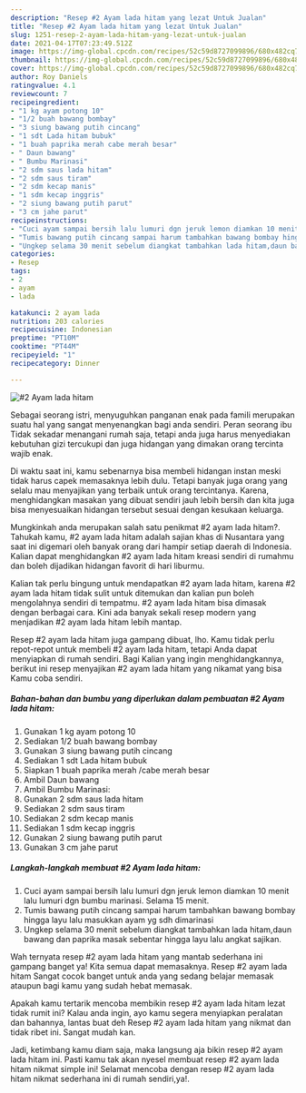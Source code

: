 ```yaml
---
description: "Resep #2 Ayam lada hitam yang lezat Untuk Jualan"
title: "Resep #2 Ayam lada hitam yang lezat Untuk Jualan"
slug: 1251-resep-2-ayam-lada-hitam-yang-lezat-untuk-jualan
date: 2021-04-17T07:23:49.512Z
image: https://img-global.cpcdn.com/recipes/52c59d8727099896/680x482cq70/2-ayam-lada-hitam-foto-resep-utama.jpg
thumbnail: https://img-global.cpcdn.com/recipes/52c59d8727099896/680x482cq70/2-ayam-lada-hitam-foto-resep-utama.jpg
cover: https://img-global.cpcdn.com/recipes/52c59d8727099896/680x482cq70/2-ayam-lada-hitam-foto-resep-utama.jpg
author: Roy Daniels
ratingvalue: 4.1
reviewcount: 7
recipeingredient:
- "1 kg ayam potong 10"
- "1/2 buah bawang bombay"
- "3 siung bawang putih cincang"
- "1 sdt Lada hitam bubuk"
- "1 buah paprika merah cabe merah besar"
- " Daun bawang"
- " Bumbu Marinasi"
- "2 sdm saus lada hitam"
- "2 sdm saus tiram"
- "2 sdm kecap manis"
- "1 sdm kecap inggris"
- "2 siung bawang putih parut"
- "3 cm jahe parut"
recipeinstructions:
- "Cuci ayam sampai bersih lalu lumuri dgn jeruk lemon diamkan 10 menit lalu lumuri dgn bumbu marinasi. Selama 15 menit."
- "Tumis bawang putih cincang sampai harum tambahkan bawang bombay hingga layu lalu masukkan ayam yg sdh dimarinasi"
- "Ungkep selama 30 menit sebelum diangkat tambahkan lada hitam,daun bawang dan paprika masak sebentar hingga layu lalu angkat sajikan."
categories:
- Resep
tags:
- 2
- ayam
- lada

katakunci: 2 ayam lada 
nutrition: 203 calories
recipecuisine: Indonesian
preptime: "PT10M"
cooktime: "PT44M"
recipeyield: "1"
recipecategory: Dinner

---
```



![#2 Ayam lada hitam](https://img-global.cpcdn.com/recipes/52c59d8727099896/680x482cq70/2-ayam-lada-hitam-foto-resep-utama.jpg)

Sebagai seorang istri, menyuguhkan panganan enak pada famili merupakan suatu hal yang sangat menyenangkan bagi anda sendiri. Peran seorang ibu Tidak sekadar menangani rumah saja, tetapi anda juga harus menyediakan kebutuhan gizi tercukupi dan juga hidangan yang dimakan orang tercinta wajib enak.

Di waktu  saat ini, kamu sebenarnya bisa membeli hidangan instan meski tidak harus capek memasaknya lebih dulu. Tetapi banyak juga orang yang selalu mau menyajikan yang terbaik untuk orang tercintanya. Karena, menghidangkan masakan yang dibuat sendiri jauh lebih bersih dan kita juga bisa menyesuaikan hidangan tersebut sesuai dengan kesukaan keluarga. 



Mungkinkah anda merupakan salah satu penikmat #2 ayam lada hitam?. Tahukah kamu, #2 ayam lada hitam adalah sajian khas di Nusantara yang saat ini digemari oleh banyak orang dari hampir setiap daerah di Indonesia. Kalian dapat menghidangkan #2 ayam lada hitam kreasi sendiri di rumahmu dan boleh dijadikan hidangan favorit di hari liburmu.

Kalian tak perlu bingung untuk mendapatkan #2 ayam lada hitam, karena #2 ayam lada hitam tidak sulit untuk ditemukan dan kalian pun boleh mengolahnya sendiri di tempatmu. #2 ayam lada hitam bisa dimasak dengan berbagai cara. Kini ada banyak sekali resep modern yang menjadikan #2 ayam lada hitam lebih mantap.

Resep #2 ayam lada hitam juga gampang dibuat, lho. Kamu tidak perlu repot-repot untuk membeli #2 ayam lada hitam, tetapi Anda dapat menyiapkan di rumah sendiri. Bagi Kalian yang ingin menghidangkannya, berikut ini resep menyajikan #2 ayam lada hitam yang nikamat yang bisa Kamu coba sendiri.

<!--inarticleads1-->

##### Bahan-bahan dan bumbu yang diperlukan dalam pembuatan #2 Ayam lada hitam:

1. Gunakan 1 kg ayam potong 10
1. Sediakan 1/2 buah bawang bombay
1. Gunakan 3 siung bawang putih cincang
1. Sediakan 1 sdt Lada hitam bubuk
1. Siapkan 1 buah paprika merah /cabe merah besar
1. Ambil  Daun bawang
1. Ambil  Bumbu Marinasi:
1. Gunakan 2 sdm saus lada hitam
1. Sediakan 2 sdm saus tiram
1. Sediakan 2 sdm kecap manis
1. Sediakan 1 sdm kecap inggris
1. Gunakan 2 siung bawang putih parut
1. Gunakan 3 cm jahe parut




<!--inarticleads2-->

##### Langkah-langkah membuat #2 Ayam lada hitam:

1. Cuci ayam sampai bersih lalu lumuri dgn jeruk lemon diamkan 10 menit lalu lumuri dgn bumbu marinasi. Selama 15 menit.
1. Tumis bawang putih cincang sampai harum tambahkan bawang bombay hingga layu lalu masukkan ayam yg sdh dimarinasi
1. Ungkep selama 30 menit sebelum diangkat tambahkan lada hitam,daun bawang dan paprika masak sebentar hingga layu lalu angkat sajikan.




Wah ternyata resep #2 ayam lada hitam yang mantab sederhana ini gampang banget ya! Kita semua dapat memasaknya. Resep #2 ayam lada hitam Sangat cocok banget untuk anda yang sedang belajar memasak ataupun bagi kamu yang sudah hebat memasak.

Apakah kamu tertarik mencoba membikin resep #2 ayam lada hitam lezat tidak rumit ini? Kalau anda ingin, ayo kamu segera menyiapkan peralatan dan bahannya, lantas buat deh Resep #2 ayam lada hitam yang nikmat dan tidak ribet ini. Sangat mudah kan. 

Jadi, ketimbang kamu diam saja, maka langsung aja bikin resep #2 ayam lada hitam ini. Pasti kamu tak akan nyesel membuat resep #2 ayam lada hitam nikmat simple ini! Selamat mencoba dengan resep #2 ayam lada hitam nikmat sederhana ini di rumah sendiri,ya!.

